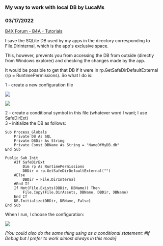 ### My way to work with local DB by LucaMs
### 03/17/2022
[B4X Forum - B4A - Tutorials](https://www.b4x.com/android/forum/threads/139215/)

I save the SQLite DB used by my apps in the directory corresponding to File.DirInternal, which is the app's exclusive space.  
  
This, however, prevents you from accessing the DB from outside (directly from Windows explorer) and checking the changes made by the app.  
  
It would be possible to get that DB if it were in rp.GetSafeDirDefaultExternal (rp = RuntimePermissions). So what I do is:  
  
1 - create a new configuration file  
  
![](https://www.b4x.com/android/forum/attachments/126713)  
  
![](https://www.b4x.com/android/forum/attachments/126714)  
  
2 - create a conditional symbol in this file (whatever word I want; I use SafeDirExt)  
3 - initialize the DB as follows:  
  

```B4X
Sub Process_Globals  
    Private DB As SQL  
    Private DBDir As String  
    Private Const DBName As String = "NameOfMyDB.db"  
End Sub  
  
Public Sub Init  
    #If SafeDirExt  
        Dim rp As RuntimePermissions  
        DBDir = rp.GetSafeDirDefaultExternal("")  
    #Else  
        DBDir = File.DirInternal  
    #End If  
    If Not(File.Exists(DBDir, DBName)) Then  
        File.Copy(File.DirAssets, DBName, DBDir, DBName)  
    End If  
    DB.Initialize(DBDir, DBName, False)  
End Sub
```

  
  
When I run, I choose the configuration:  
  
![](https://www.b4x.com/android/forum/attachments/126715)  
  
  
*[You could also do the same thing using as a conditional statement: #If Debug but I prefer to work almost always in this mode]*